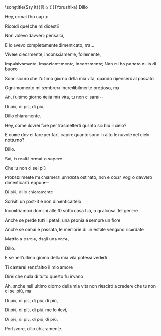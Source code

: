 \songtitle{Say it}{言って}{Yorushika}
Dillo.

Hey, ormai l'ho capito.

Ricordi quel che mi dicesti?

Non volevo davvero pensarci,

E lo avevo completamente dimenticato, ma...

Vivere ciecamente, inconsciamente, follemente,

Impulsivamente, Impazientemente, Incertamente; Non mi ha portato nulla di buono

Sono sicuro che l'ultimo giorno della mia vita, quando ripenseró al passato

Ogni momento mi sembrerà incredibilmente prezioso, ma

Ah, l'ultimo giorno della mia vita, tu non ci sarai--

Di piú, di piú, di piú,

Dillo chiaramente.

Hey, come dovrei fare per trasmetterti quanto sia blu il cielo?

E come dovrei fare per farti capire quanto sono in alto le nuvole nel cielo notturno?

Dillo.

Sai, in realtà ormai lo sapevo

Che tu non ci sei piú

Probabilmente mi chiamerai un'idiota ostinato, non é così? Voglio davvero dimenticarti, eppure--

Di piú, dillo chiaramente

Scriviti un post-it e non dimenticartelo

Incontriamoci domani alle 10 sotto casa tua, o qualcosa del genere

Anche se perde tutti i petali, una peonia é sempre un fiore

Anche se ormai é passata, le memorie di un estate vengono ricordate

Mettilo a parole, dagli una voce,

Dillo.

E se nell'ultimo giorno della mia vita potessi vederti

Ti canterei senz'altro il mio amore

Direi che nulla di tutto questo fu invano

Ah, anche nell'ultimo giorno della mia vita non riusciró a credere che tu non ci sei piú, ma

Di piú, di piú, di piú, di piú,

Di piú, di piú, di piú, me lo devi,

Di piú, di piú, di piú, di piú,

Perfavore, dillo chiaramente.